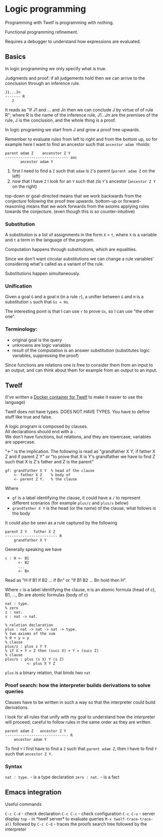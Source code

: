 # Logic programming

Programming with Twelf is programming with nothing.

Functional programming refinement.

Requires a debugger to understand how expressions are evaluated.


## Basics

In logic programming we only specify what is true.

Judgments and proof: if all judgements hold then we can arrive to the conclusion through an inference rule. 

```
J1...Jn
------- R
   J
```

It reads as "If J1 and ... and Jn then we can conclude J by virtue of of rule 
R"; where R is the name of the inference rule, J1...Jn are the premises of the
rule, J is the conclusion, and the whole thing is a proof.

In logic programing we start from J and grow a proof tree upwards.

Remember to evaluate rules from left to right and from the bottom up, so for example here I want to find an ancestor
such that `ancestor adam Y`holds:

```
parent adam Z    ancenstor Z Y
----------------------------- anc
       ancestor adam Y
```

1) first I need to find a `Z` such that `adam` is `Z`'s parent (`parent adam Z` on the left)
2) now that I have `Z` I look for an `Y` such that `Z`is `Y`'s ancestor (`ancestor Z Y` on the right)

top-down or goal-directed means that we work backwards from the conjecture following the proof tree upwards.
bottom-up or forward-reasoning means that we work forwards from the axioms applying rules towards the conjecture.
(even though this is *so* counter-intuitive)

### Substitution

A substitution is a list of assignments in the form `X` = `t`, where `X` is a variable and `t` a term in the language of the program.

Computation happens through substitutions, which are equalities.

Since we don't want circular substitutions we can change a rule variables' considering what's called as a variant of the rule.

Substitutions happen simultaneously.

### Unification

Given a goal `G` and a goal `H` (in a rule `r`), a unifier between `G` and `H` is a substitution
`s` such that `Gs = Hs`.

The interesting point is that I can use `r` to prove `Gs`, so I can use "the other one".

### Terminology:

 * original goal is the query 
 * unknowns are logic variables
 * result of the computation is an answer substitution (substitutes logic variables, suppressing the proof)

Since functions are relations one is free to consider them from an input to an output, and can think about them for example from an output to an input.

## Twelf

(I've written a [Docker container for Twelf](https://github.com/lazywithclass/twelf-docker) to make it easier to use the language)

Twelf does not have types. DOES NOT HAVE TYPES. You have to define stuff like true and false.

A logic program is composed by clauses.<br />
All declarations should end with a `.`<br />
We don't have functions, but relations, and they are lowercase, variables are uppercase.<br />

"<-" is the implication. The following is read as "grandfather X Y, if father X Z and if parent Z Y" or "to prove that X is Y's grandfather we have to find Z such that 
X is Z's father and Z is the parent"

``` twelf
gf: grandfather X Y  % head of the clause
    <- father X Z    % body of 
    <- parent Z Y.   % the clause
```

Where
* `gf` is a label identifying the clause, it could have a `/` to represent different scenarios (for example `plus/z` and `plus/s` below)
* `grandfather X Y` is the head (or the name) of the clause, what follows is the body

It could also be seen as a rule captured by the following

```
parent Z Y   father X Z
------------------------ R
    grandfather X Y
```

Generally speaking we have

```twelf
c : H <- B1
      <- B2
      ...
      <- Bn
```

Read as "H if B1 if B2 ... if Bn" or "If B1 B2 ... Bn hold then H".

Where `c` is a label identifying the clause, `H` is an atomic formula (head of c), B1, ..., Bn are atomic formulas (body of c)

``` twelf
nat : type.
% zero
z : nat.
s : nat -> nat.

% relation declaration
plus : nat -> nat -> nat -> type.
% two axioms of the sum
% 0 + y = y
% clause
plus/z : plus z Y Y
% if X + Y = Z then (succ X) + Y = (succ Z)
% clause
plus/s : plus (s X) Y (s Z)
          <- plus X Y Z
```

`plus` is a binary relation, that binds two `nat`

### Proof search: how the interpreter builds derivations to solve queries

Clauses have to be written in such a way so that the interpreter could build derivations.

I look for all rules that unify with my goal to understand how the interpreter will proceed;
careful to follow rules in the same order as they are written.

```
parent adam Z   ancestor Z Y
----------------------------- R
    ancestor adam Y
```

To find `Y` I first have to find a `Z` such that `parent adam Z`, then I have to find `Y` such that `ancestor Z Y`.

### Syntax

`nat : type.` - is a type declaration
`zero : nat.` - is a fact

## Emacs integration

Useful commands 

`C-c C-d` - check declaration
`C-c C-c` - check configuration
`C-c C-u` - server display
`top` - in \*twelf server\* to evaluate queries
`M-x twelf-trace-trace-all` followed by `C-c C-d` - traces the proofs search tree followed by the interpreter
